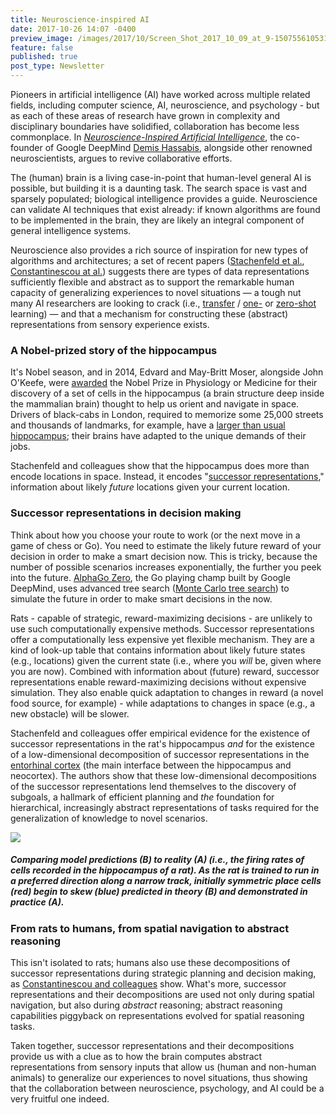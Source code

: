```yaml
---
title: Neuroscience-inspired AI
date: 2017-10-26 14:07 -0400
preview_image: /images/2017/10/Screen_Shot_2017_10_09_at_9-1507556105313.33
feature: false
published: true
post_type: Newsletter
---
```


Pioneers in artificial intelligence (AI) have worked across multiple related fields, including computer science, AI, neuroscience, and psychology - but as each of these areas of research have grown in complexity and disciplinary boundaries have solidified, collaboration has become less commonplace. In [*Neuroscience-Inspired Artificial Intelligence*](https://www.ncbi.nlm.nih.gov/pubmed/28728020), the co-founder of Google DeepMind [Demis Hassabis](https://en.wikipedia.org/wiki/Demis_Hassabis), alongside other renowned neuroscientists, argues to revive collaborative efforts.

The (human) brain is a living case-in-point that human-level general AI is possible, but building it is a daunting task. The search space is vast and sparsely populated; biological intelligence provides a guide. Neuroscience can validate AI techniques that exist already: if known algorithms are found to be implemented in the brain, they are likely an integral component of general intelligence systems. 

Neuroscience also provides a rich source of inspiration for new types of algorithms and architectures; a set of recent papers ([Stachenfeld et al.](https://deepmind.com/blog/hippocampus-predictive-map/), [Constantinescou at al.](https://www.ncbi.nlm.nih.gov/pubmed/27313047)) suggests there are types of data representations sufficiently flexible and abstract as to support the remarkable human capacity of generalizing experiences to novel situations — a tough nut many AI researchers are looking to crack (i.e., [transfer](https://en.wikipedia.org/wiki/Transfer_learning) / [one-](https://en.wikipedia.org/wiki/One-shot_learning) or [zero-shot](https://www.quora.com/What-is-zero-shot-learning) learning) — and that a mechanism for constructing these (abstract) representations from sensory experience exists.

### A Nobel-prized story of the hippocampus
It's Nobel season, and in 2014, Edvard and May-Britt Moser, alongside John O'Keefe, were [awarded](https://www.nobelprize.org/nobel_prizes/medicine/laureates/2014/press.html) the Nobel Prize in Physiology or Medicine for their discovery of a set of cells in the hippocampus (a brain structure deep inside the mammalian brain) thought to help us orient and navigate in space. Drivers of black-cabs in London, required to memorize some 25,000 streets and thousands of landmarks, for example, have a [larger than usual hippocampus](https://www.wired.com/2011/12/london-taxi-driver-memory/); their brains have adapted to the unique demands of their jobs.

Stachenfeld and colleagues show that the hippocampus does more than encode locations in space. Instead, it encodes "[successor representations](https://www.nature.com/articles/s41562-017-0180-8)," information about likely *future* locations given your current location.

### Successor representations in decision making
Think about how you choose your route to work (or the next move in a game of chess or Go). You need to estimate the likely future reward of your decision in order to make a smart decision now. This is tricky, because the number of possible scenarios increases exponentially, the further you peek into the future. [AlphaGo Zero](https://deepmind.com/blog/alphago-zero-learning-scratch/), the Go playing champ built by Google DeepMind, uses advanced tree search ([Monte Carlo tree search](http://jeffbradberry.com/posts/2015/09/intro-to-monte-carlo-tree-search/)) to simulate the future in order to make smart decisions in the now.

Rats - capable of strategic, reward-maximizing decisions - are unlikely to use such computationally expensive methods. Successor representations offer a computationally less expensive yet flexible mechanism. They are a kind of look-up table that contains information about likely future states (e.g., locations) given the current state (i.e., where you *will* be, given where you are now). Combined with information about (future) reward, successor representations enable reward-maximizing decisions without expensive simulation. They also enable quick adaptation to changes in reward (a novel food source, for example) - while adaptations to changes in space (e.g., a new obstacle) will be slower.

Stachenfeld and colleagues offer empirical evidence for the existence of successor representations in the rat's hippocampus *and* for the existence of a low-dimensional decomposition of successor representations in the [entorhinal cortex](https://en.wikipedia.org/wiki/Entorhinal_cortex) (the main interface between the hippocampus and neocortex). The authors show that these low-dimensional decompositions of the successor representations lend themselves to the discovery of subgoals, a hallmark of efficient planning and *the* foundation for hierarchical, increasingly abstract representations of tasks required for the generalization of knowledge to novel scenarios. 

![](/images/2017/10/Screen_Shot_2017_10_09_at_9-1507556105313.33)

##### Comparing model predictions (B) to reality (A) (i.e., the firing rates of cells recorded in the hippocampus of a rat). As the rat is trained to run in a preferred direction along a narrow track, initially symmetric place cells (red) begin to skew (blue) predicted in theory (B) and demonstrated in practice (A).

### From rats to humans, from spatial navigation to abstract reasoning
This isn't isolated to rats; humans also use these decompositions of successor representations during strategic planning and decision making, as [Constantinescou and colleagues](https://www.ncbi.nlm.nih.gov/pubmed/27313047) show. What's more, successor representations and their decompositions are used not only during spatial navigation, but also during *abstract* reasoning; abstract reasoning capabilities piggyback on representations evolved for spatial reasoning tasks. 

Taken together, successor representations and their decompositions provide us with a clue as to how the brain computes abstract representations from sensory inputs that allow us (human and non-human animals) to generalize our experiences to novel situations, thus showing that the collaboration between neuroscience, psychology, and AI could be a very fruitful one indeed.